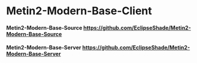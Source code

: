 # Metin2-Modern-Base-Client

#### Metin2-Modern-Base-Source https://github.com/EclipseShade/Metin2-Modern-Base-Source
#### Metin2-Modern-Base-Server https://github.com/EclipseShade/Metin2-Modern-Base-Server

